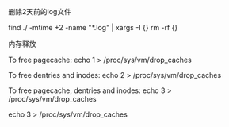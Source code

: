 删除2天前的log文件

find ./ -mtime +2 -name "*.log" | xargs -I {} rm -rf {}

内存释放

To free pagecache:  echo 1 > /proc/sys/vm/drop_caches

To free dentries and inodes:  echo 2 > /proc/sys/vm/drop_caches

To free pagecache, dentries and inodes:  echo 3 > /proc/sys/vm/drop_caches

echo 3 > /proc/sys/vm/drop_caches
